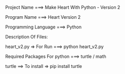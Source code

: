Project Name ===> Make Heart With Python - Version 2

Program Name ===> Heart Version 2

Programming Language ===> Python

Description Of Files:

heart_v2.py => For Run ===> python heart_v2.py

Required Packages For python ===> turtle / math

turtle ==> To install => pip install turtle
